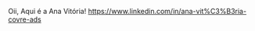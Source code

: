 Oii, Aqui é a Ana Vitória! 
https://www.linkedin.com/in/ana-vit%C3%B3ria-covre-ads

<!---
anaCovre003/anaCovre003 is a ✨ special ✨ repository because its `README.md` (this file) appears on your GitHub profile.
You can click the Preview link to take a look at your changes.
--->
